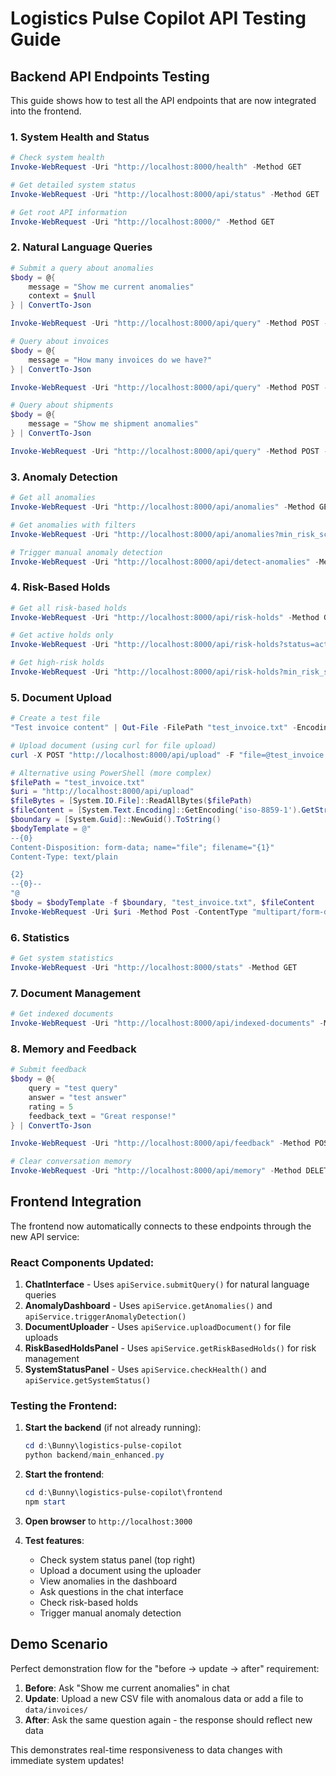 # Logistics Pulse Copilot API Testing Guide

## Backend API Endpoints Testing

This guide shows how to test all the API endpoints that are now integrated into the frontend.

### 1. System Health and Status

```powershell
# Check system health
Invoke-WebRequest -Uri "http://localhost:8000/health" -Method GET

# Get detailed system status
Invoke-WebRequest -Uri "http://localhost:8000/api/status" -Method GET

# Get root API information
Invoke-WebRequest -Uri "http://localhost:8000/" -Method GET
```

### 2. Natural Language Queries

```powershell
# Submit a query about anomalies
$body = @{
    message = "Show me current anomalies"
    context = $null
} | ConvertTo-Json

Invoke-WebRequest -Uri "http://localhost:8000/api/query" -Method POST -ContentType "application/json" -Body $body

# Query about invoices
$body = @{
    message = "How many invoices do we have?"
} | ConvertTo-Json

Invoke-WebRequest -Uri "http://localhost:8000/api/query" -Method POST -ContentType "application/json" -Body $body

# Query about shipments
$body = @{
    message = "Show me shipment anomalies"
} | ConvertTo-Json

Invoke-WebRequest -Uri "http://localhost:8000/api/query" -Method POST -ContentType "application/json" -Body $body
```

### 3. Anomaly Detection

```powershell
# Get all anomalies
Invoke-WebRequest -Uri "http://localhost:8000/api/anomalies" -Method GET

# Get anomalies with filters
Invoke-WebRequest -Uri "http://localhost:8000/api/anomalies?min_risk_score=0.7&severity=high" -Method GET

# Trigger manual anomaly detection
Invoke-WebRequest -Uri "http://localhost:8000/api/detect-anomalies" -Method POST -ContentType "application/json" -Body "{}"
```

### 4. Risk-Based Holds

```powershell
# Get all risk-based holds
Invoke-WebRequest -Uri "http://localhost:8000/api/risk-holds" -Method GET

# Get active holds only
Invoke-WebRequest -Uri "http://localhost:8000/api/risk-holds?status=active" -Method GET

# Get high-risk holds
Invoke-WebRequest -Uri "http://localhost:8000/api/risk-holds?min_risk_score=0.8" -Method GET
```

### 5. Document Upload

```powershell
# Create a test file
"Test invoice content" | Out-File -FilePath "test_invoice.txt" -Encoding UTF8

# Upload document (using curl for file upload)
curl -X POST "http://localhost:8000/api/upload" -F "file=@test_invoice.txt"

# Alternative using PowerShell (more complex)
$filePath = "test_invoice.txt"
$uri = "http://localhost:8000/api/upload"
$fileBytes = [System.IO.File]::ReadAllBytes($filePath)
$fileContent = [System.Text.Encoding]::GetEncoding('iso-8859-1').GetString($fileBytes)
$boundary = [System.Guid]::NewGuid().ToString()
$bodyTemplate = @"
--{0}
Content-Disposition: form-data; name="file"; filename="{1}"
Content-Type: text/plain

{2}
--{0}--
"@
$body = $bodyTemplate -f $boundary, "test_invoice.txt", $fileContent
Invoke-WebRequest -Uri $uri -Method Post -ContentType "multipart/form-data; boundary=$boundary" -Body $body
```

### 6. Statistics

```powershell
# Get system statistics
Invoke-WebRequest -Uri "http://localhost:8000/stats" -Method GET
```

### 7. Document Management

```powershell
# Get indexed documents
Invoke-WebRequest -Uri "http://localhost:8000/api/indexed-documents" -Method GET
```

### 8. Memory and Feedback

```powershell
# Submit feedback
$body = @{
    query = "test query"
    answer = "test answer"
    rating = 5
    feedback_text = "Great response!"
} | ConvertTo-Json

Invoke-WebRequest -Uri "http://localhost:8000/api/feedback" -Method POST -ContentType "application/json" -Body $body

# Clear conversation memory
Invoke-WebRequest -Uri "http://localhost:8000/api/memory" -Method DELETE
```

## Frontend Integration

The frontend now automatically connects to these endpoints through the new API service:

### React Components Updated:

1. **ChatInterface** - Uses `apiService.submitQuery()` for natural language queries
2. **AnomalyDashboard** - Uses `apiService.getAnomalies()` and `apiService.triggerAnomalyDetection()`
3. **DocumentUploader** - Uses `apiService.uploadDocument()` for file uploads
4. **RiskBasedHoldsPanel** - Uses `apiService.getRiskBasedHolds()` for risk management
5. **SystemStatusPanel** - Uses `apiService.checkHealth()` and `apiService.getSystemStatus()`

### Testing the Frontend:

1. **Start the backend** (if not already running):
   ```powershell
   cd d:\Bunny\logistics-pulse-copilot
   python backend/main_enhanced.py
   ```

2. **Start the frontend**:
   ```powershell
   cd d:\Bunny\logistics-pulse-copilot\frontend
   npm start
   ```

3. **Open browser** to `http://localhost:3000`

4. **Test features**:
   - Check system status panel (top right)
   - Upload a document using the uploader
   - View anomalies in the dashboard
   - Ask questions in the chat interface
   - Check risk-based holds
   - Trigger manual anomaly detection

## Demo Scenario

Perfect demonstration flow for the "before → update → after" requirement:

1. **Before**: Ask "Show me current anomalies" in chat
2. **Update**: Upload a new CSV file with anomalous data or add a file to `data/invoices/`
3. **After**: Ask the same question again - the response should reflect new data

This demonstrates real-time responsiveness to data changes with immediate system updates!
